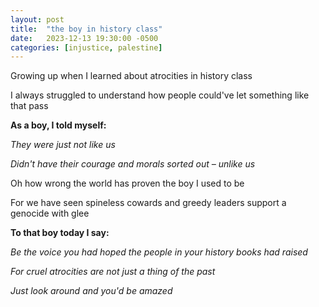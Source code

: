 ```yaml
---
layout: post
title:  "the boy in history class"
date:   2023-12-13 19:30:00 -0500
categories: [injustice, palestine]
---
```

Growing up when I learned about atrocities in history class

I always struggled to understand how people could've let something like that pass

**As a boy, I told myself:**

*They were just not like us*

*Didn't have their courage and morals sorted out – unlike us*

Oh how wrong the world has proven the boy I used to be

For we have seen spineless cowards and greedy leaders support a genocide with glee

**To that boy today I say:**

*Be the voice you had hoped the people in your history books had raised*

*For cruel atrocities are not just a thing of the past*

*Just look around and you'd be amazed*